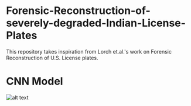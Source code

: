 # Forensic-Reconstruction-of-severely-degraded-Indian-License-Plates

This repository takes inspiration from Lorch et.al.'s  work on Forensic Reconstruction of U.S. License plates.


# CNN Model
![alt text](https://lh5.googleusercontent.com/AZuaL9fcs31pPooa8YKNVIdO7Pad-LAE0o9i3GRfD4sPOeyMmiPm1KILL5df3RxtrtkPoIjj3-ZbQsyvHcKLpuX4mg1bec0JkS6iIf-bNw7aZbaxIAkaQRQHP_Kixrsg_F_35oHVxOQ)
